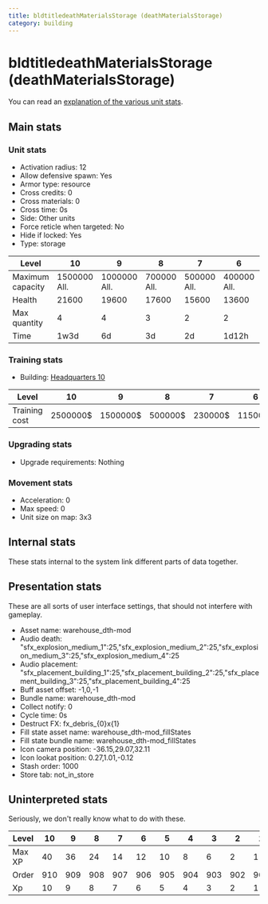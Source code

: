 ```yaml
---
title: bldtitledeathMaterialsStorage (deathMaterialsStorage)
category: building
---
```


# bldtitledeathMaterialsStorage (deathMaterialsStorage)

You can read an [explanation  of the various unit stats](unitexplained.md).

## Main stats

### Unit stats

  * Activation radius: 12
  * Allow defensive spawn: Yes
  * Armor type: resource
  * Cross credits: 0
  * Cross materials: 0
  * Cross time: 0s
  * Side: Other units
  * Force reticle when targeted: No
  * Hide if locked: Yes
  * Type: storage

|Level           |10           |9            |8           |7           |6           |5           |4          |3          |2          |1         |
|----------------|-------------|-------------|------------|------------|------------|------------|-----------|-----------|-----------|----------|
|Maximum capacity|1500000  All.|1000000  All.|700000  All.|500000  All.|400000  All.|150000  All.|75000  All.|25000  All.|10000  All.|5000  All.|
|Health          |21600        |19600        |17600       |15600       |13600       |11600       |9600       |7200       |6000       |4000      |
|Max quantity    |4            |4            |3           |2           |2           |2           |2          |2          |1          |1         |
|Time            |1w3d         |6d           |3d          |2d          |1d12h       |1d          |12h        |2h         |15m        |1m        |


### Training stats

  * Building: [Headquarters 10](smugglerHQ.html)

|Level        |10      |9       |8      |7      |6      |5     |4     |3    |2    |1   |
|-------------|--------|--------|-------|-------|-------|------|------|-----|-----|----|
|Training cost|2500000$|1500000$|500000$|230000$|115000$|40000$|20000$|6500$|1000$|500$|


### Upgrading stats

  * Upgrade requirements: Nothing

### Movement stats

  * Acceleration: 0
  * Max speed: 0
  * Unit size on map: 3x3

## Internal stats

These stats internal to the system link different parts of data together.


## Presentation stats

These are all sorts of user interface settings, that should not interfere with gameplay.

  * Asset name: warehouse_dth-mod
  * Audio death: "sfx_explosion_medium_1":25,"sfx_explosion_medium_2":25,"sfx_explosion_medium_3":25,"sfx_explosion_medium_4":25
  * Audio placement: "sfx_placement_building_1":25,"sfx_placement_building_2":25,"sfx_placement_building_3":25,"sfx_placement_building_4":25
  * Buff asset offset: -1,0,-1
  * Bundle name: warehouse_dth-mod
  * Collect notify: 0
  * Cycle time: 0s
  * Destruct FX: fx_debris_{0}x{1}
  * Fill state asset name: warehouse_dth-mod_fillStates
  * Fill state bundle name: warehouse_dth-mod_fillStates
  * Icon camera position: -36.15,29.07,32.11
  * Icon lookat position: 0.27,1.01,-0.12
  * Stash order: 1000
  * Store tab: not_in_store

## Uninterpreted stats

Seriously, we don't really know what to do with these.

|Level |10 |9  |8  |7  |6  |5  |4  |3  |2  |1  |
|------|---|---|---|---|---|---|---|---|---|---|
|Max XP|40 |36 |24 |14 |12 |10 |8  |6  |2  |1  |
|Order |910|909|908|907|906|905|904|903|902|901|
|Xp    |10 |9  |8  |7  |6  |5  |4  |3  |2  |1  |


